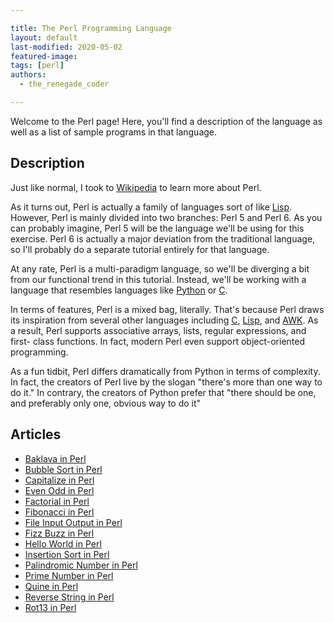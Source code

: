 ```yaml
---

title: The Perl Programming Language
layout: default
last-modified: 2020-05-02
featured-image: 
tags: [perl]
authors:
  - the_renegade_coder

---
```


Welcome to the Perl page! Here, you'll find a description of the language as well as a list of sample programs in that language.

## Description

Just like normal, I took to [Wikipedia][1] to learn more about Perl.

As it turns out, Perl is actually a family of languages sort of like [Lisp][2]. 
However, Perl is mainly divided into two branches: Perl 5 and Perl 6. As you 
can probably imagine, Perl 5 will be the language we'll be using for this 
exercise. Perl 6 is actually a major deviation from the traditional language, 
so I'll probably do a separate tutorial entirely for that language.

At any rate, Perl is a multi-paradigm language, so we'll be diverging a bit 
from our functional trend in this tutorial. Instead, we'll be working with a 
language that resembles languages like [Python][3] or [C][4].

In terms of features, Perl is a mixed bag, literally. That's because Perl draws 
its inspiration from several other languages including [C][4], [Lisp][2], and [AWK][5]. As a 
result, Perl supports associative arrays, lists, regular expressions, and first-
class functions. In fact, modern Perl even support object-oriented programming.

As a fun tidbit, Perl differs dramatically from Python in terms of complexity. 
In fact, the creators of Perl live by the slogan "there's more than one way to 
do it." In contrary, the creators of Python prefer that "there should be one,  
and preferably only one, obvious way to do it"

[1]: https://en.wikipedia.org/wiki/Perl
[2]: https://en.wikipedia.org/wiki/Lisp_(programming_language)
[3]: https://en.wikipedia.org/wiki/Python_(programming_language)
[4]: https://en.wikipedia.org/wiki/C_(programming_language)
[5]: https://en.wikipedia.org/wiki/AWK


## Articles

- [Baklava in Perl](https://sampleprograms.io/projects/baklava/perl)
- [Bubble Sort in Perl](https://sampleprograms.io/projects/bubble-sort/perl)
- [Capitalize in Perl](https://sampleprograms.io/projects/capitalize/perl)
- [Even Odd in Perl](https://sampleprograms.io/projects/even-odd/perl)
- [Factorial in Perl](https://sampleprograms.io/projects/factorial/perl)
- [Fibonacci in Perl](https://sampleprograms.io/projects/fibonacci/perl)
- [File Input Output in Perl](https://sampleprograms.io/projects/file-input-output/perl)
- [Fizz Buzz in Perl](https://sampleprograms.io/projects/fizz-buzz/perl)
- [Hello World in Perl](https://sampleprograms.io/projects/hello-world/perl)
- [Insertion Sort in Perl](https://sampleprograms.io/projects/insertion-sort/perl)
- [Palindromic Number in Perl](https://sampleprograms.io/projects/palindromic-number/perl)
- [Prime Number in Perl](https://sampleprograms.io/projects/prime-number/perl)
- [Quine in Perl](https://sampleprograms.io/projects/quine/perl)
- [Reverse String in Perl](https://sampleprograms.io/projects/reverse-string/perl)
- [Rot13 in Perl](https://sampleprograms.io/projects/rot13/perl)